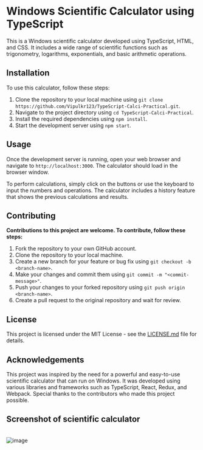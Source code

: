 # Windows Scientific Calculator using TypeScript

This is a Windows scientific calculator developed using TypeScript, HTML, and CSS. It includes a wide range of scientific functions such as trigonometry, logarithms, exponentials, and basic arithmetic operations.

## Installation

To use this calculator, follow these steps:

1. Clone the repository to your local machine using `git clone https://github.com/Vipulkr123/TypeScript-Calci-Practical.git`.
2. Navigate to the project directory using `cd TypeScript-Calci-Practical`.
3. Install the required dependencies using `npm install`.
4. Start the development server using `npm start`.

## Usage

Once the development server is running, open your web browser and navigate to `http://localhost:3000`. The calculator should load in the browser window.

To perform calculations, simply click on the buttons or use the keyboard to input the numbers and operations. The calculator includes a history feature that shows the previous calculations and results.

## Contributing

**Contributions to this project are welcome. To contribute, follow these steps:**

1. Fork the repository to your own GitHub account.
2. Clone the repository to your local machine.
3. Create a new branch for your feature or bug fix using `git checkout -b <branch-name>`.
4. Make your changes and commit them using `git commit -m "<commit-message>"`.
5. Push your changes to your forked repository using `git push origin <branch-name>`.
6. Create a pull request to the original repository and wait for review.

## License

This project is licensed under the MIT License - see the [LICENSE.md](LICENSE.md) file for details.

## Acknowledgements

This project was inspired by the need for a powerful and easy-to-use scientific calculator that can run on Windows. It was developed using various libraries and frameworks such as TypeScript, React, Redux, and Webpack. Special thanks to the contributors who made this project possible.

## Screenshot of scientific calculator

<br>![image](https://user-images.githubusercontent.com/125361611/229029710-8f14cfcc-1e6a-4fc6-ac4f-93d1597dac28.png)




